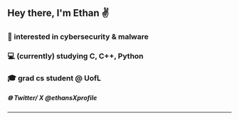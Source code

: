 ## Hey there, I'm Ethan ✌️

### 🦠 interested in cybersecurity & malware 

### 💻 (currently) studying C, C++, Python

### 🎓 grad cs student @ UofL 

##### 🌐 Twitter/ X @ethansXprofile
---
